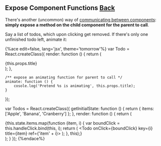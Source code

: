 ## Expose Component Functions [Back](./../react.md)

There's another (uncommon) way of [communicating between components](./../communication_between_components/communication_between_components.md): **simply expose a method on the child component for the parent to call**.

Say a list of todos, which upon clicking get removed. If there's only one unfinished todo left, animate it:

{%ace edit=false, lang='jsx', theme='tomorrow'%}
var Todo = React.createClass({
    render: function () {
        return (
            <div onClick={this.props.onClick}>{this.props.title}</div>
        );
    },
    
    /** expose an animating function for parent to call */
    animate: function () {
        cosole.log('Pretend %s is animating', this.props.title);
    }
});

var Todos = React.createClass({
    getInitialState: function () {
        return { items: ['Apple', 'Banana', 'Cranberry'] };
    },
    render: function () {
        return (
            <div>
                {this.state.items.map(function (item, i) {
                    var boundClick = this.handleClick.bind(this, i);
                    return (
                        <Todo onClick={boundClick} key={i} title={item} ref={'item' + i}></Todo>
                    );
                }, this);}
            </div>
        );
    }
});
{%endace%}